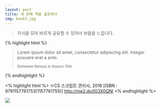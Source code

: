 ```yaml
---
layout: post
title: 세 번째 책을 출판하다
img: book3.jpg
---
```


<blockquote>
지식을 모아 바르게 공유할 수 있어서 보람을 느낍니다.
</blockquote>

{% highlight html %}
<blockquote>
  <p>Lorem ipsum dolor sit amet, consectetur adipiscing elit. Integer posuere erat a ante.</p>
  <small>Someone famous in <cite title="Source Title">Source Title</cite></small>
</blockquote>
{% endhighlight %}

<% highlight html %>
 ㅇCS 스크립트 관리사, 2016
   [ISBN : 9791157761753(1157761755)]
   <a href="http://me2.do/IG3X0QNl">http://me2.do/IG3X0QNl</a>
<% endhighlight %>

<img src="https://postfiles.pstatic.net/20160620_40/sjmw1030_1466410038914qjD3R_JPEG/%BE%E7%B7%C2.jpg?type=w3">
